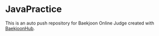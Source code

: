 # JavaPractice
This is an auto push repository for Baekjoon Online Judge created with [BaekjoonHub](https://github.com/BaekjoonHub/BaekjoonHub).
